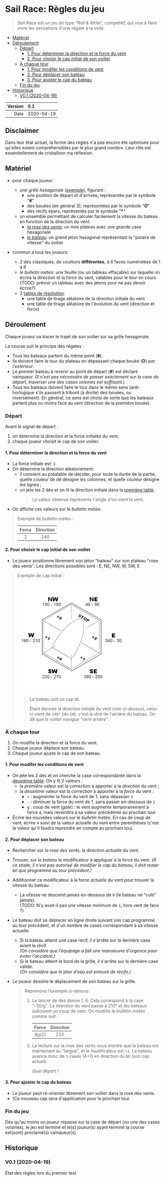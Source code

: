 Sail Race: Règles du jeu
========================

> _Sail Race_ est un jeu de type "Roll & Write", compétitif,
> qui vise à faire vivre les sensations d'une régate à la voile.

<!-- TOC -->

- [Matériel](#matériel)
- [Déroulement](#déroulement)
    - [Départ](#départ)
        - [1. Pour déterminer la direction et la force du vent](#1-pour-déterminer-la-direction-et-la-force-du-vent)
        - [2. Pour choisir le cap initial de son voilier](#2-pour-choisir-le-cap-initial-de-son-voilier)
    - [À chaque tour](#à-chaque-tour)
        - [1. Pour modifer les conditions de vent](#1-pour-modifer-les-conditions-de-vent)
        - [2. Pour déplacer son bateau](#2-pour-déplacer-son-bateau)
        - [3. Pour ajuster le cap du bateau](#3-pour-ajuster-le-cap-du-bateau)
    - [Fin du jeu](#fin-du-jeu)
- [Historique](#historique)
    - [V0.1 (2020-04-19)](#v01-2020-04-19)

<!-- /TOC -->

| Version | 0.1 |
| -------:|:--- |
| Date    | 2020-04-19 |

Disclaimer
----------

Dans leur état actuel, la forme des règles n'a pas encore été optimisée pour
qu'elles soient compréhensibles par le plus grand nombre.
Leur rôle est essentiellement de cristalliser ma réflexion.

## Matériel
  
- pour chaque joueur:
    - _une grille hexagonale_
      ([exemple](./MAP[0].png)), figurant :
        - une position de départ et d'arrivée, représentée par le symbole "**#**"
        - des bouées (en général 3), représentées par le symbole "**O**"
        - des récifs épars, représentés par le symbole "**\***"
    - un ensemble permettant de calculer facilement la vitesse du bateau en fonction de la direction du vent:
        - _[la rose des vents](./COMPASS.png )_: un mini plateau avec une grande case hexagonale
        - _[le bateau](./BOAT.png)_: un grand jeton hexagonal représentant la "polaire de vitesse" du voilier

- commun à tous les joueurs:
    - _2 dés_ classiques, de couleurs **différentes**, à 6 faces numérotées de 1 à 6
    - _le bulletin météo_:
      une feuille (ou un tableau effaçable) sur laquelle on écrira la direction et la force du vent,
      valables pour le tour en cours  
      {TODO: prévoir un tableau avec des jetons pour ne pas devoir écrire?}
    - 2 [tables de résolution](./TABLES):
        - une table de tirage aléatoire de la direction initiale du vent
        - une table de tirage aléatoire de l'évolution du vent (direction et force)

## Déroulement

Chaque joueur va tracer le trajet de son voilier sur sa grille hexagonale.

La course suit le principe des régates :

- Tous les bateaux partent du même point (**#**).
- Ils doivent faire le tour du plateau en dépassant chaque bouée (**O**) _par l'extérieur_.
- Le premier bateau à revenir au point de départ (**#**) est déclaré vainqueur.
  _(Il n'est pas nécessaire de passer exactement sur la case de départ, traverser une des cases voisines est suffisant.)_
- Tous les bateaux doivent faire le tour dans le même sens
  (anti-horlogique s'ils passent à tribord (à droite) des bouées, ou inversément).
  En général, ce sens est choisi de sorte que les bateaux partent plus ou moins face au vent
  (direction de la première bouée).

### Départ

Avant le signal de départ :

1. on détermine la direction et la force initiales du vent,
2. chaque joueur choisit le cap de son voilier.

#### 1. Pour déterminer la direction et la force du vent

- La force initiale est: `2`.
- On détermine la direction aléatoirement:
    - il convient au préalable de décider, pour toute la durée de la partie,
      quelle couleur de dé désigne les colonnes, et quelle couleur désigne les lignes ;
    - on jete les 2 dés et on lit la direction initiale dans la [première table](./TABLES).  
      > La valeur obtenue représente l'angle _d'où vient_ le vent.
- On affiche ces valeurs sur le _bulletin météo_.

> Exemple de bulletin météo :
>
> | Force | Direction |
> |:-----:|:---------:|
> |   2   |    240    |

#### 2. Pour choisir le cap initial de son voilier

- Le joueur positionne librement son jeton "bateau" sur son plateau "rose des vents".
  Les directions possibles sont : E, NE, NW, W, SW, E

> Exemple de cap initial :
>
> ![exemple de cap initial](./examples/COMPASS+BOAT.png "exemple de cap initial")
>
>> La bateau suit un cap `NE`.
>>
>> Étant donnée la direction initiale du vent (voir ci-dessus),
>> celui-ci _vient_ de `240°` (du `SW`), c'est-à-dire de l'arrière du bateau.
>> On dit que _le voilier navigue "vent arrière"_.

### À chaque tour

1. On modifie la direction et la force du vent.
2. Chaque joueur déplace son bateau.
3. Chaque joueur ajuste le cap de son bateau.

#### 1. Pour modifer les conditions de vent

- On jete les 2 dés et on cherche la case correspondante dans la [deuxième table](./TABLES).
  On y lit 2 valeurs :
    - la _première_ valeur est la correction à apporter à la _direction_ du vent ;
    - la _deuxième_ valeur est la correction à apporter à la _force_ du vent :
        - `+` : augmenter la force du vent de 1, sans dépasser `3`
        - `-` : diminuer la force du vent de 1, sans passer en-dessous de `1`
        - `g` : coup de vent (_gale_) : le vent augmente temporairement à force `4`,
          mais reviendra à sa valeur précédente au prochain tour
- Écrire les nouvelles valeurs sur le _bulletin météo_.
  En cas de coup de vent, écrire `4` suivi de la valeur actuelle du vent entre parenthèses
  (c'est la valeur qu'il faudra reprendre en compte au prochain tou).

#### 2. Pour déplacer son bateau

- Rechercher sur _la rose des vents_, la direction _actuelle_ du vent.
- Trouver, sur _le bateau_ le modificateur à appliquer à la force du vent.
  _(À ce stade, il n'est pas autorisé de modifier le cap du bateau,
  il doit rester tel que programmé au tour précédent.)_
- Additionner ce modificateur à la force _actuelle_ du vent pour trouver la vitesse du bateau.
    - La vitesse ne descend jamais en-dessous de `0` (le bateau ne "cule" jamais).  
    {TODO: N'y avait-il pas une vitesse minimum de `1`, hors vent de face ?}
- Le bateau doit se déplacer en ligne droite suivant son cap programmé au tour précédent,
  et d'un nombre de cases correspondant à sa vitesse actuelle.
    - Si la bateau atteint une case récif, il s'arrête sur la dernière case avant le récif.  
      _(On considère que l'équipage a fait une manoeuvre d'urgence pour éviter l'accident.)_
    - Si le bateau atteint le bord de la grille, il s'arrête sur la dernière case valide.  
      _(On considère que le plan d'eau est entouré de récifs.)_
- Le joueur dessine le déplacement de son bateau sur la grille.

  > Reprenons l'exemple ci-dessus.
  >
  > 1. Le lancer de dés donne 1, 6. Cela correspond à la case "-30/g".
  >    La direction du vent passe à 210° et les bateaux subissent un coup de vent.
  >    On modifie le bulletin météo comme suit :
  >
  >    | Force | Direction |
  >    |:-----:|:---------:|
  >    | 4g(2) |    210    |
  >
  > 2. La lecture sur la rose des vents nous montre que le bateau est maintenant au "largue",
  >    et le modificateur est `+1`.
  >    Le bateau avance donc de `5` cases (4+1) en direction du `NE` (son cap actuel).
  >
  >    _Quel départ !_

#### 3. Pour ajuster le cap du bateau

- Le joueur peut ré-orienter librement son voilier dans la rose des vents.
- (Ce nouveau cap sera d'appliication pour le prochain tour.

### Fin du jeu

Dès qu'au moins un joueur repasse sur la case de départ (ou une des cases voisines),
le jeu est terminé et le(s) joueur(s) ayant terminé la course est(sont) proclamé(s) vainqueur(s).

## Historique

### V0.1 (2020-04-19)

État des règles lors du premier test
